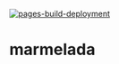 [![pages-build-deployment](https://github.com/skurekjakub/marmelada/actions/workflows/pages/pages-build-deployment/badge.svg)](https://github.com/skurekjakub/marmelada/actions/workflows/pages/pages-build-deployment)

# marmelada
